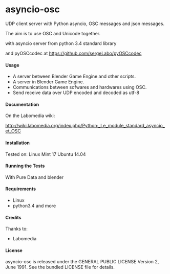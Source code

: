 asyncio-osc
===========

UDP client server with Python asyncio, OSC messages and json messages.

The aim is to use OSC and Unicode together.

with asyncio server from python 3.4 standard library

and pyOSCcodec at https://github.com/sergeLabo/pyOSCcodec

#### Usage

* A server between Blender Game Engine and other scripts.
* A server in Blender Game Engine.
* Communications between sofwares and hardwares using OSC.
* Send receive data over UDP encoded and decoded as utf-8

#### Documentation

On the Labomedia wiki:

http://wiki.labomedia.org/index.php/Python:_Le_module_standard_asyncio_et_OSC


#### Installation
Tested on:
    Linux Mint 17
    Ubuntu 14.04


#### Running the Tests

With Pure Data and blender


#### Requirements

* Linux
* python3.4 and more


#### Credits
Thanks to:
* Labomedia


#### License
asyncio-osc is released under the GENERAL PUBLIC LICENSE Version 2, June 1991.
See the bundled LICENSE file for details.
